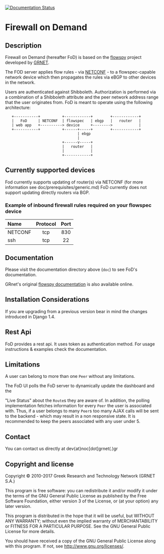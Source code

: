 [![Documentation Status](https://readthedocs.org/projects/flowspy/badge/?version=latest)](https://readthedocs.org/projects/flowspy/?badge=latest)

# Firewall on Demand

## Description

Firewall on Demand (hereafter FoD) is based on the [flowspy](https://github.com/grnet/flowspy) project developed by [GRNET](http://www.grnet.gr/).

The FOD server applies flow rules - via [NETCONF](https://www.rfc-editor.org/rfc/rfc6241) - to a flowspec-capable network device which then propagates the rules via eBGP to other devices in the network.

Users are authenticated against Shibboleth. Authorization is performed via a combination of a Shibboleth attribute and the peer network address range that the user originates from. FoD is meant to operate using the following architecture:


       +-----------+          +------------+        +------------+
       |   FoD     | NETCONF  | flowspec   | ebgp   |   router   |
       | web app   +----------> device     +-------->            |
       +-----------+          +------+-----+        +------------+
                                     | ebgp
                                     |
                              +------v-----+
                              |   router   |
                              |            |
                              +------------+

## Currently supported devices

Fod currently supports updating of router(s) via NETCONF 
(for more information see doc/prerequisites/generic.md)
FoD currently does not support updating directly routers via BGP.

### Example of inbound firewall rules required on your flowspec device


|Name     |Protocol | Port |
|:--------|:-------:|:----:|
| NETCONF | tcp     | 830  |
| ssh     | tcp     | 22   |

## Documentation

Please visit the documentation directory above (`doc`) to see FoD's documentation.

GRnet's original [flowspy documentation](http://flowspy.readthedocs.org) is also available online.

## Installation Considerations

If you are upgrading from a previous version bear in mind the changes
introduced in Django 1.4.

## Rest Api
FoD provides a rest api. It uses token as authentication method. For usage instructions & examples check the documentation.

## Limitations

A user can belong to more than one `Peer` without any limitations.

The FoD UI polls the FoD server to dynamically update the dashboard and the

"Live Status" about the `Route`s they are aware of. In addition, the polling
implementation fetches information for every `Peer` the user is associated
with. Thus, if a user belongs to many `Peer`s too many AJAX calls will be sent
to the backend - which may result in a non responsive state. It is recommended to
keep the peers associated with any user under 5.


## Contact 

You can contact us directly at dev{at}noc[dot]grnet(.)gr

## Copyright and license

Copyright © 2010-2017 Greek Research and Technology Network (GRNET S.A.)

This program is free software: you can redistribute it and/or modify
it under the terms of the GNU General Public License as published by
the Free Software Foundation, either version 3 of the License, or
(at your option) any later version.

This program is distributed in the hope that it will be useful,
but WITHOUT ANY WARRANTY; without even the implied warranty of
MERCHANTABILITY or FITNESS FOR A PARTICULAR PURPOSE.  See the
GNU General Public License for more details.

You should have received a copy of the GNU General Public License
along with this program.  If not, see <http://www.gnu.org/licenses/>.
